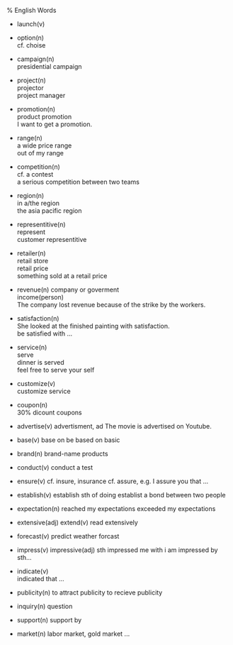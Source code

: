 % English Words  
  
* launch(v)  
  
* option(n)  
  cf. choise  
  
* campaign(n)  
  presidential campaign  
  
* project(n)  
  projector  
  project manager  
  
* promotion(n)  
  product promotion  
  I want to get a promotion.  
  
* range(n)  
  a wide price range  
  out of my range  
  
* competition(n)  
  cf. a contest  
  a serious competition between two teams  
  
* region(n)  
  in a/the region  
  the asia pacific region  
  
* representitive(n)  
  represent  
  customer representitive  
  
* retailer(n)  
  retail store  
  retail price  
  something sold at a retail price  
  
* revenue(n) company or goverment  
  income(person)  
  The company lost revenue because of the strike by the workers.  
  
* satisfaction(n)  
  She looked at the finished painting with satisfaction.  
  be satisfied with ...  
  
* service(n)  
  serve  
  dinner is served  
  feel free to serve your self  
  
* customize(v)  
  customize service  
  
* coupon(n)  
  30% dicount coupons  
  
* advertise(v)
  advertisment, ad
  The movie is advertised on Youtube.

* base(v)
  base on
  be based on
  basic

* brand(n)
  brand-name products

* conduct(v)
  conduct a test

* ensure(v)
  cf. insure, insurance
  cf. assure, e.g. I assure you that ...
  
* establish(v)
  establish sth of doing
  establist a bond between two people

* expectation(n)
  reached my expectations
  exceeded my expectations

* extensive(adj)
  extend(v)
  read extensively

* forecast(v)
  predict
  weather forcast

* impress(v)
  impressive(adj)
  sth impressed me with
  i am impressed by sth...

* indicate(v)   
  indicated that ...

* publicity(n)
  to attract publicity
  to recieve publicity

* inquiry(n)
  question

* support(n)
  support by

* market(n)
  labor market, gold market ...


